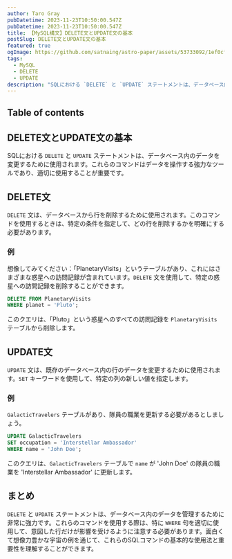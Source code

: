 ```yaml
---
author: Taro Gray
pubDatetime: 2023-11-23T10:50:00.547Z
pubDatetime: 2023-11-23T10:50:00.547Z
title: 【MySQL構文】DELETE文とUPDATE文の基本
postSlug: DELETE文とUPDATE文の基本
featured: true
ogImage: https://github.com/satnaing/astro-paper/assets/53733092/1ef0cf03-8137-4d67-ac81-84a032119e3a
tags:
  - MySQL
  - DELETE
  - UPDATE
description: "SQLにおける `DELETE` と `UPDATE` ステートメントは、データベース内のデータを変更するために使用されます。これらのコマンドはデータを操作する強力なツールであり、適切に使用することが重要です。"
---
```


## Table of contents

## DELETE文とUPDATE文の基本

SQLにおける `DELETE` と `UPDATE` ステートメントは、データベース内のデータを変更するために使用されます。これらのコマンドはデータを操作する強力なツールであり、適切に使用することが重要です。

## DELETE文

`DELETE` 文は、データベースから行を削除するために使用されます。このコマンドを使用するときは、特定の条件を指定して、どの行を削除するかを明確にする必要があります。

### 例

想像してみてください：「PlanetaryVisits」というテーブルがあり、これにはさまざまな惑星への訪問記録が含まれています。`DELETE` 文を使用して、特定の惑星への訪問記録を削除することができます。

```sql
DELETE FROM PlanetaryVisits
WHERE planet = 'Pluto';
```

このクエリは、「Pluto」という惑星へのすべての訪問記録を `PlanetaryVisits` テーブルから削除します。

## UPDATE文

`UPDATE` 文は、既存のデータベース内の行のデータを変更するために使用されます。`SET` キーワードを使用して、特定の列の新しい値を指定します。

### 例

`GalacticTravelers` テーブルがあり、隊員の職業を更新する必要があるとしましょう。

```sql
UPDATE GalacticTravelers
SET occupation = 'Interstellar Ambassador'
WHERE name = 'John Doe';
```

このクエリは、`GalacticTravelers` テーブルで `name` が 'John Doe' の隊員の職業を 'Interstellar Ambassador' に更新します。

## まとめ

`DELETE` と `UPDATE` ステートメントは、データベース内のデータを管理するために非常に強力です。これらのコマンドを使用する際は、特に `WHERE` 句を適切に使用して、意図した行だけが影響を受けるように注意する必要があります。面白くて想像力豊かな宇宙の例を通じて、これらのSQLコマンドの基本的な使用法と重要性を理解することができます。
